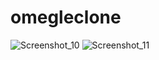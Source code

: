 # omegleclone

![Screenshot_10](https://user-images.githubusercontent.com/31253617/197467387-85a48ab6-8921-4efe-b9c8-39bb25e2a491.png)
![Screenshot_11](https://user-images.githubusercontent.com/31253617/197467403-a7c9d23d-cb94-4a10-b539-4055d73cc9b9.png)
